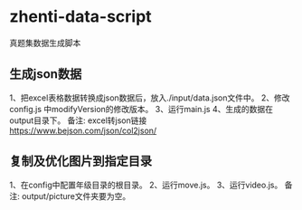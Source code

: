 # zhenti-data-script
真题集数据生成脚本

## 生成json数据
1、把excel表格数据转换成json数据后，放入./input/data.json文件中。
2、修改config.js 中modifyVersion的修改版本。
3、运行main.js
4、生成的数据在output目录下。
备注: excel转json链接 https://www.bejson.com/json/col2json/

## 复制及优化图片到指定目录
1、在config中配置年级目录的根目录。
2、运行move.js。
3、运行video.js。
备注: output/picture文件夹要为空。
